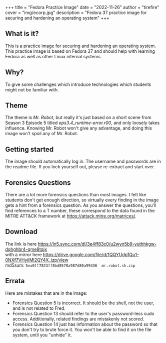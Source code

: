 +++
title = "Fedora Practice Image"
date = "2022-11-26"
author = "tirefire"
cover = "img/ecorp.jpg"
description = "Fedora 37 practice image for securing and hardening an operating system"
+++

## What is it?
This is a practice image for securing and hardening an operating system. This practice image is based on Fedora 37 and should help with learning Fedora as well as other Linux internal systems.

## Why?
To give some challenges which introduce technologies which students might not be familiar with.

## Theme
The theme is *Mr. Robot*, but really it's just based on a short scene from Season 3 Episode 5 titled *eps3.4_runtime-error.r00*, and only loosely takes influence. Knowing Mr. Robot won't give any advantage, and doing this image won't spoil any of Mr. Robot.

## Getting started
The image should automatically log in. The username and passwords are in the readme file. If you lock yourself out, please re-extract and start over.

## Forensics Questions
There are a lot more forensics questions than most images. I felt like students don't get enough direction, so virtually every finding in the image gets a hint from a forensics question. As you answer the questions, you'll find references to a T number, these correspond to the data found in the MITRE ATT&CK framework at https://attack.mitre.org/matrices/.

## Download
The link is here https://ln5.sync.com/dl/3e4ff83c0/u2wyn5b9-yuthhkgw-dqhghbr4-qme8tqjx \
with a mirror here https://drive.google.com/file/d/1QQYUdp1Qu1-0NXf7VHyiIMl2QY4X_izp/view \
md5sum: `5ea0ff7823ff8bd8578a987d80a99436  mr.robot.sh.zip`

## Errata
Here are mistakes that are in the image:
- Forensics Question 5 is incorrect. It should be the shell, not the user, and is not related to Fred.
- Forensics Question 13 should refer to the user's password-less sudo access. Additionally, related findings are mistakenly not scored.
- Forensics Question 14 just has information about the password so that you don't try to brute force it. You won't be able to find it on the file system, until you "unhide" it.

